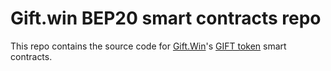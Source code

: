 # Gift.win BEP20 smart contracts repo

This repo contains the source code for [Gift.Win](http://gift.win)'s [GIFT token](https://bscscan.com/address/0x59349ad2e34710ef4f0250db27f0d9412378ceed#code) smart contracts.


